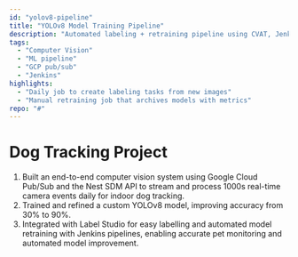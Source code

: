 ```yaml
---
id: "yolov8-pipeline"
title: "YOLOv8 Model Training Pipeline"
description: "Automated labeling + retraining pipeline using CVAT, Jenkins, and YOLOv8 to iterate models per room."
tags:
  - "Computer Vision"
  - "ML pipeline"
  - "GCP pub/sub"
  - "Jenkins"
highlights:
  - "Daily job to create labeling tasks from new images"
  - "Manual retraining job that archives models with metrics"
repo: "#"
---
```

# Dog Tracking Project
1. Built an end-to-end computer vision system using Google Cloud Pub/Sub and the Nest SDM API to stream and process 1000s real-time camera events daily for indoor dog tracking.
2. Trained and refined a custom YOLOv8 model, improving accuracy from 30% to 90%.
3. Integrated with Label Studio for easy labelling and automated model retraining with Jenkins pipelines, enabling accurate pet monitoring and automated model improvement.
